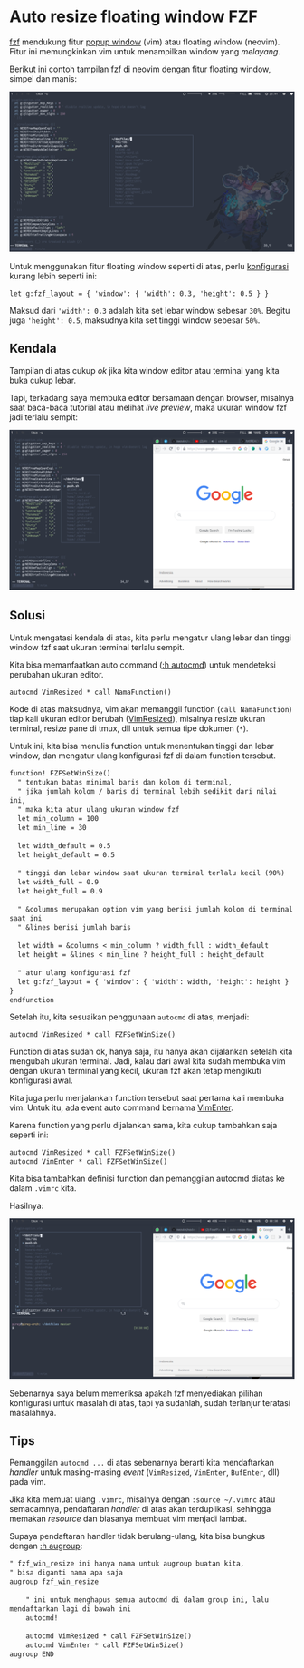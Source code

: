 # Auto resize floating window FZF

[fzf](https://github.com/junegunn/fzf) mendukung fitur [popup window](https://vimhelp.org/popup.txt.html#popup-window) (vim) atau floating window (neovim). Fitur ini memungkinkan vim untuk menampilkan window yang _melayang_.

Berikut ini contoh tampilan fzf di neovim dengan fitur floating window, simpel dan manis:

![fzf-normal](fzf-normal-size.png)

Untuk menggunakan fitur floating window seperti di atas, perlu [konfigurasi](https://github.com/junegunn/fzf/blob/master/README-VIM.md#starting-fzf-in-a-popup-window) kurang lebih seperti ini:

```
let g:fzf_layout = { 'window': { 'width': 0.3, 'height': 0.5 } }
```

Maksud dari `'width': 0.3` adalah kita set lebar window sebesar `30%`. Begitu juga `'height': 0.5`, maksudnya kita set tinggi window sebesar `50%`.

## Kendala

Tampilan di atas cukup _ok_ jika kita window editor atau terminal yang kita buka cukup lebar.

Tapi, terkadang saya membuka editor bersamaan dengan browser, misalnya saat baca-baca tutorial atau melihat _live preview_, maka ukuran window fzf jadi terlalu sempit:

![fzf-problem](fzf-problem.png)

## Solusi

Untuk mengatasi kendala di atas, kita perlu mengatur ulang lebar dan tinggi window fzf saat ukuran terminal terlalu sempit.

Kita bisa memanfaatkan auto command ([:h autocmd](http://vimdoc.sourceforge.net/htmldoc/autocmd.html#:autocmd)) untuk mendeteksi perubahan ukuran editor.

```
autocmd VimResized * call NamaFunction()
```

Kode di atas maksudnya, vim akan memanggil function (`call NamaFunction`) tiap kali ukuran editor berubah ([VimResized](http://vimdoc.sourceforge.net/htmldoc/autocmd.html#VimResized)), misalnya resize ukuran terminal, resize pane di tmux, dll untuk semua tipe dokumen (`*`).

Untuk ini, kita bisa menulis function untuk menentukan tinggi dan lebar window, dan mengatur ulang konfigurasi fzf di dalam function tersebut.

```
function! FZFSetWinSize()
  " tentukan batas minimal baris dan kolom di terminal,
  " jika jumlah kolom / baris di terminal lebih sedikit dari nilai ini,
  " maka kita atur ulang ukuran window fzf
  let min_column = 100
  let min_line = 30

  let width_default = 0.5
  let height_default = 0.5

  " tinggi dan lebar window saat ukuran terminal terlalu kecil (90%)
  let width_full = 0.9
  let height_full = 0.9

  " &columns merupakan option vim yang berisi jumlah kolom di terminal saat ini
  " &lines berisi jumlah baris

  let width = &columns < min_column ? width_full : width_default
  let height = &lines < min_line ? height_full : height_default

  " atur ulang konfigurasi fzf
  let g:fzf_layout = { 'window': { 'width': width, 'height': height } }
endfunction
```

Setelah itu, kita sesuaikan penggunaan `autocmd` di atas, menjadi:

```
autocmd VimResized * call FZFSetWinSize()
```

Function di atas sudah ok, hanya saja, itu hanya akan dijalankan setelah kita mengubah ukuran terminal. Jadi, kalau dari awal kita sudah membuka vim dengan ukuran terminal yang kecil, ukuran fzf akan tetap mengikuti konfigurasi awal.

Kita juga perlu menjalankan function tersebut saat pertama kali membuka vim. Untuk itu, ada event auto command bernama [VimEnter](http://vimdoc.sourceforge.net/htmldoc/autocmd.html#VimEnter).

Karena function yang perlu dijalankan sama, kita cukup tambahkan saja seperti ini:

```
autocmd VimResized * call FZFSetWinSize()
autocmd VimEnter * call FZFSetWinSize()
```

Kita bisa tambahkan definisi function dan pemanggilan autocmd diatas ke dalam `.vimrc` kita.

Hasilnya:

![fzf-result](fzf-result.png)

Sebenarnya saya belum memeriksa apakah fzf menyediakan pilihan konfigurasi untuk masalah di atas, tapi ya sudahlah, sudah terlanjur teratasi masalahnya.

## Tips

Pemanggilan `autocmd ...` di atas sebenarnya berarti kita mendaftarkan _handler_ untuk masing-masing _event_ (`VimResized`, `VimEnter`, `BufEnter`, dll) pada vim.

Jika kita memuat ulang `.vimrc`, misalnya dengan `:source ~/.vimrc` atau semacamnya, pendaftaran _handler_ di atas akan terduplikasi, sehingga memakan _resource_ dan biasanya membuat vim menjadi lambat.

Supaya pendaftaran handler tidak berulang-ulang, kita bisa bungkus dengan [:h augroup](http://vimdoc.sourceforge.net/htmldoc/autocmd.html#:augroup):

```
" fzf_win_resize ini hanya nama untuk augroup buatan kita,
" bisa diganti nama apa saja
augroup fzf_win_resize

    " ini untuk menghapus semua autocmd di dalam group ini, lalu mendaftarkan lagi di bawah ini
    autocmd!

    autocmd VimResized * call FZFSetWinSize()
    autocmd VimEnter * call FZFSetWinSize()
augroup END
```
